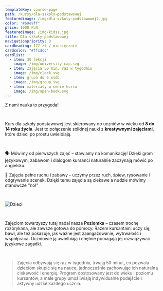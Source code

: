 ```yaml
---
templateKey: course-page
path: /kursy/dla-szkoły-podstawowej
featuredimage: /img/dla-szkoly-podstawowej2.jpg
color: "#b9e9ff"
price: 1000 PLN
featuredImage: /img/kids1.jpg
title: Dla szkoły podstawowej
navigationpriority: 3
cardheading: 177 zł / miesięcznie
cardcolor: "#ffcdcc"
cardlist:
  - item: 30 lekcji
    image: /img/university-cap.svg
  - item: Zajęcia 50 min, raz w tygodniu
    image: /img/clock.svg
  - item: grupa do 6 osób
    image: /img/group.svg
  - item: materiały w cenie kursu
    image: /img/open-book.svg
---
```

Z nami nauka to przygoda!

<br/>

Kurs dla szkoły podstawowej jest skierowany do uczniów w wieku od **8 do 14 roku życia**. Jest to połączenie solidnej nauki z **kreatywnymi zajęciami**, które dzieci po prostu uwielbiają. 

<br/>

🗣️ Mówimy od pierwszych zajęć – stawiamy na komunikację! Dzięki grom językowym, zabawom i dialogom kursanci naturalnie zaczynają mówić po angielsku.

🎲 Zajęcia pełne ruchu i zabawy – uczymy przez ruch, śpiew, rysowanie i odgrywanie scenek. Dzięki temu zajęcia są ciekawe a nudzie mówimy stanowcze "no!"

<br/>

![](/img/dla-szkoly-podstawowej2.jpg "Dzieci")

<br/>

Zajęciom towarzyszy tutaj nadal nasza **Poziomka**  – czasem trochę rozbrykana, ale zawsze gotowa do pomocy. Razem kursantami uczy się, bawi, ale też pokazuje, jak ważne jest zaangażowanie, wytrwałość i współpraca. Uczniowie ją uwielbiają i chętnie pomagają jej rozwiązywać językowe zagadki. 

<br/>

> Zajęcia odbywają się raz w tygodniu, trwają 50 minut, co pozwala dzieciom skupić się na nauce, jednocześnie zachowując ich naturalną ciekawość i energię.  Program dostosowany jest do wieku i poziomu kursantów, a małe grupy umożliwiają indywidualne podejście i aktywny udział każdego ucznia.

<br/>